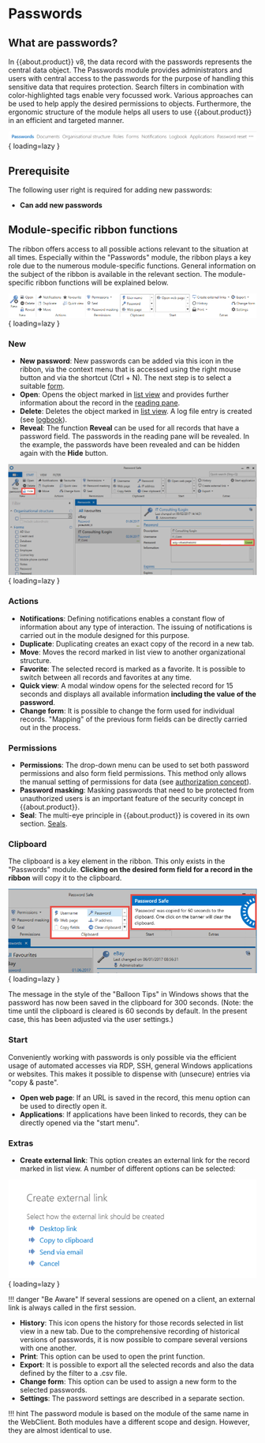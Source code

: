 # Passwords

## What are passwords?

In {{about.product}} v8, the data record with the passwords represents the central data object. The Passwords module provides administrators and users with central access to the passwords for the purpose of handling this sensitive data that requires protection. Search filters in combination with color-highlighted tags enable very focussed work. Various approaches can be used to help apply the desired permissions to objects. Furthermore, the ergonomic structure of the module helps all users to use {{about.product}} in an efficient and targeted manner.

![picture password module](/assets/en/client_modules/passwords/passwords_1.png){ loading=lazy }

## Prerequisite

The following user right is required for adding new passwords:

- **Can add new passwords**

## Module-specific ribbon functions

The ribbon offers access to all possible actions relevant to the situation at all times. Especially within the "Passwords" module, the ribbon plays a key role due to the numerous module-specific functions. General information on the subject of the ribbon is available in the relevant section. The module-specific ribbon functions will be explained below.

![picture module ribbon](/assets/en/client_modules/passwords/passwords_2.png){ loading=lazy }

### New

- **New password**: New passwords can be added via this icon in the ribbon, via the context menu that is accessed using the right mouse button and via the shortcut (Ctrl + N). The next step is to select a suitable [form]({{url.placeholder}}).
- **Open**: Opens the object marked in [list view]({{url.placeholder}}) and provides further information about the record in the [reading pane]({{url.placeholder}}).
- **Delete**: Deletes the object marked in [list view]({{url.placeholder}}). A log file entry is created (see [logbook]({{url.placeholder}})).
- **Reveal**: The function **Reveal** can be used for all records that have a password field. The passwords in the reading pane will be revealed. In the example, the passwords have been revealed and can be hidden again with the **Hide** button.

![picture show password](/assets/en/client_modules/passwords/passwords_3.png){ loading=lazy }

### Actions

- **Notifications**: Defining notifications enables a constant flow of information about any type of interaction. The issuing of notifications is carried out in the module designed for this purpose.
- **Duplicate**: Duplicating creates an exact copy of the record in a new tab.
- **Move**: Moves the record marked in list view to another organizational structure.
- **Favorite**: The selected record is marked as a favorite. It is possible to switch between all records and favorites at any time.
- **Quick view**: A modal window opens for the selected record for 15 seconds and displays all available information **including the value of the password**.
- **Change form**: It is possible to change the form used for individual records. "Mapping" of the previous form fields can be directly carried out in the process.

### Permissions

- **Permissions**: The drop-down menu can be used to set both password permissions and also form field permissions. This method only allows the manual setting of permissions for data (see [authorization concept]({{url.placeholder}})).
- **Password masking**: Masking passwords that need to be protected from unauthorized users is an important feature of the security concept in {{about.product}}.
- **Seal**: The multi-eye principle in {{about.product}} is covered in its own section. [Seals]({{url.placeholder}}).

### Clipboard

The clipboard is a key element in the ribbon. This only exists in the "Passwords" module. **Clicking on the desired form field for a record in the ribbon** will copy it to the clipboard.

![picture copy password](/assets/en/client_modules/passwords/passwords_4.png){ loading=lazy }

The message in the style of the "Balloon Tips" in Windows shows that the password has now been saved in the clipboard for 300 seconds. (Note: the time until the clipboard is cleared is 60 seconds by default. In the present case, this has been adjusted via the user settings.)

### Start

Conveniently working with passwords is only possible via the efficient usage of automated accesses via RDP, SSH, general Windows applications or websites. This makes it possible to dispense with (unsecure) entries via "copy & paste".

- **Open web page**: If an URL is saved in the record, this menu option can be used to directly open it.
- **Applications**: If applications have been linked to records, they can be directly opened via the "start menu".

### Extras

- **Create external link**: This option creates an external link for the record marked in list view. A number of different options can be selected:

![picture create external link](/assets/en/client_modules/passwords/passwords_5.png){ loading=lazy }

!!! danger "Be Aware"
    If several sessions are opened on a client, an external link is always called in the first session.

- **History**: This icon opens the history for those records selected in list view in a new tab. Due to the comprehensive recording of historical versions of passwords, it is now possible to compare several versions with one another.
- **Print**: This option can be used to open the print function.
- **Export**: It is possible to export all the selected records and also the data defined by the filter to a .csv file.
- **Change form**: This option can be used to assign a new form to the selected passwords.
- **Settings**: The password settings are described in a separate section.

!!! hint
    The password module is based on the module of the same name in the WebClient. Both modules have a different scope and design. However, they are almost identical to use.
